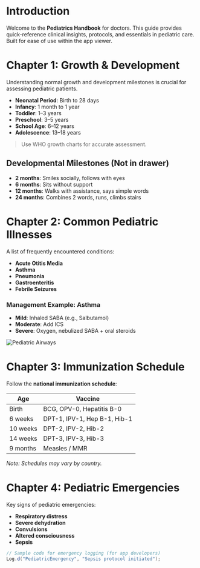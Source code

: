 # Introduction

Welcome to the **Pediatrics Handbook** for doctors. This guide provides quick-reference clinical insights, protocols, and essentials in pediatric care. Built for ease of use within the app viewer.

# Chapter 1: Growth & Development

Understanding normal growth and development milestones is crucial for assessing pediatric patients.

- **Neonatal Period**: Birth to 28 days
- **Infancy**: 1 month to 1 year
- **Toddler**: 1–3 years
- **Preschool**: 3–5 years
- **School Age**: 6–12 years
- **Adolescence**: 13–18 years

> Use WHO growth charts for accurate assessment.

## Developmental Milestones (Not in drawer)

- **2 months**: Smiles socially, follows with eyes
- **6 months**: Sits without support
- **12 months**: Walks with assistance, says simple words
- **24 months**: Combines 2 words, runs, climbs stairs

# Chapter 2: Common Pediatric Illnesses

A list of frequently encountered conditions:

- **Acute Otitis Media**
- **Asthma**
- **Pneumonia**
- **Gastroenteritis**
- **Febrile Seizures**

### Management Example: Asthma

- **Mild**: Inhaled SABA (e.g., Salbutamol)
- **Moderate**: Add ICS
- **Severe**: Oxygen, nebulized SABA + oral steroids

![Pediatric Airways](file:///android_asset/mdfile_images/paedia/paed_airway.jpg)

# Chapter 3: Immunization Schedule

Follow the **national immunization schedule**:

| Age      | Vaccine                      |
|----------|------------------------------|
| Birth    | BCG, OPV-0, Hepatitis B-0    |
| 6 weeks  | DPT-1, IPV-1, Hep B-1, Hib-1 |
| 10 weeks | DPT-2, IPV-2, Hib-2          |
| 14 weeks | DPT-3, IPV-3, Hib-3          |
| 9 months | Measles / MMR                |

*Note: Schedules may vary by country.*

# Chapter 4: Pediatric Emergencies

Key signs of pediatric emergencies:

- **Respiratory distress**
- **Severe dehydration**
- **Convulsions**
- **Altered consciousness**
- **Sepsis**

```java
// Sample code for emergency logging (for app developers)
Log.d("PediatricEmergency", "Sepsis protocol initiated");
